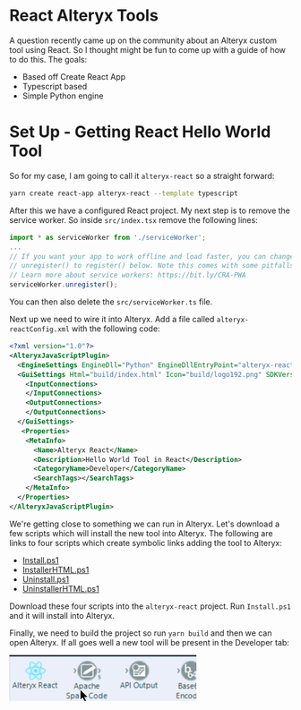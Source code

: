 # React Alteryx Tools

A question recently came up on the community about an Alteryx custom tool using React. So I thought might be fun to come up with a guide of how to do this. The goals:

- Based off Create React App
- Typescript based
- Simple Python engine

# Set Up - Getting React Hello World Tool

So for my case, I am going to call it `alteryx-react` so a straight forward:

```bash
yarn create react-app alteryx-react --template typescript
```

After this we have a configured React project. My next step is to remove the service worker. So inside `src/index.tsx` remove the following lines:

```typescript
import * as serviceWorker from './serviceWorker';
...
// If you want your app to work offline and load faster, you can change
// unregister() to register() below. Note this comes with some pitfalls.
// Learn more about service workers: https://bit.ly/CRA-PWA
serviceWorker.unregister();
```

You can then also delete the `src/serviceWorker.ts` file.

Next up we need to wire it into Alteryx. Add a file called `alteryx-reactConfig.xml` with the following code:

```xml
<?xml version="1.0"?>
<AlteryxJavaScriptPlugin>
  <EngineSettings EngineDll="Python" EngineDllEntryPoint="alteryx-react.py" SDKVersion="10.1" />
  <GuiSettings Html="build/index.html" Icon="build/logo192.png" SDKVersion="10.1">
    <InputConnections>
    </InputConnections>
    <OutputConnections>
    </OutputConnections>
  </GuiSettings>
   <Properties>
    <MetaInfo>
      <Name>Alteryx React</Name>
      <Description>Hello World Tool in React</Description>
      <CategoryName>Developer</CategoryName>
      <SearchTags></SearchTags>
    </MetaInfo>
  </Properties>
</AlteryxJavaScriptPlugin>
```

We're getting close to something we can run in Alteryx. Let's download a few scripts which will install the new tool into Alteryx. The following are links to four scripts which create symbolic links adding the tool to Alteryx:

- [Install.ps1](https://github.com/jdunkerley/alteryx-react/blob/master/Install.ps1)
- [InstallerHTML.ps1](https://github.com/jdunkerley/alteryx-react/blob/master/InstallerHTML.ps1)
- [Uninstall.ps1](https://github.com/jdunkerley/alteryx-react/blob/master/Uninstall.ps1)
- [UninstallerHTML.ps1](https://github.com/jdunkerley/alteryx-react/blob/master/UninstallerHTML.ps1)

Download these four scripts into the `alteryx-react` project. Run `Install.ps1` and it will install into Alteryx.

Finally, we need to build the project so run `yarn build` and then we can open Alteryx. If all goes well a new tool will be present in the Developer tab:

![React Logo!](assets/alteryx-react/react-logo.png)